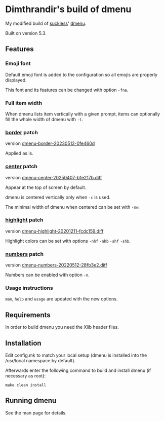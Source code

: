 # Dimthrandir's build of dmenu

My modified build of [suckless](https://suckless.org/)' [dmenu](https://tools.suckless.org/dmenu/).

Built on version 5.3.

## Features

### Emoji font

Default emoji font is added to the configuration so all emojis are properly displayed.

This font and its features can be changed with option `-fne`.

### Full item width

When dmenu lists item vertically with a given prompt, items can optionally fill the whole width of dmenu with `-t`.

### [border](https://tools.suckless.org/dmenu/patches/border/) patch

version [dmenu-border-20230512-0fe460d](https://tools.suckless.org/dmenu/patches/border/dmenu-border-20230512-0fe460d.diff)

Applied as is.

### [center](https://tools.suckless.org/dmenu/patches/center/) patch

version [dmenu-center-20250407-b1e217b.diff](https://tools.suckless.org/dmenu/patches/center/dmenu-center-20250407-b1e217b.diff)

Appear at the top of screen by default.

dmenu is centered vertically only when `-c` is used.

The minimal width of dmenu when centered can be set with `-mw`.

### [highlight](https://tools.suckless.org/dmenu/patches/highlight/) patch

version [dmenu-highlight-20201211-fcdc159.diff](https://tools.suckless.org/dmenu/patches/highlight/dmenu-highlight-20201211-fcdc159.diff)

Highlight colors can be set with options  `-nhf` `-nhb` `-shf` `-shb`.

### [numbers](https://tools.suckless.org/dmenu/patches/numbers/) patch

version [dmenu-numbers-20220512-28fb3e2.diff](https://tools.suckless.org/dmenu/patches/numbers/dmenu-numbers-20220512-28fb3e2.diff)

Numbers can be enabled with option `-n`.

### Usage instructions

`man`, `help` and `usage` are updated with the new options.

## Requirements

In order to build dmenu you need the Xlib header files.

## Installation

Edit config.mk to match your local setup (dmenu is installed into the /usr/local namespace by default).

Afterwards enter the following command to build and install dmenu (if necessary as root):

    make clean install

## Running dmenu

See the man page for details.
